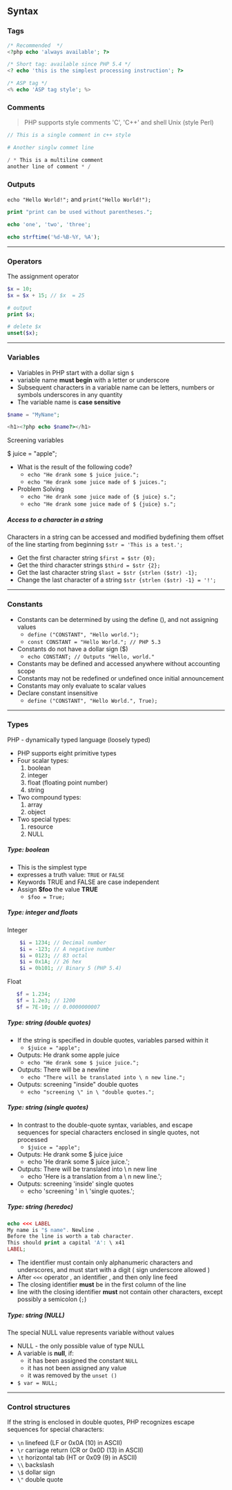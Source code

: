 ## Syntax

### Tags

```php
/* Recommended  */
<?php echo 'always available'; ?>

/* Short tag: available since PHP 5.4 */
<? echo 'this is the simplest processing instruction'; ?>

/* ASP tag */
<% echo 'ASP tag style'; %>
```

### Comments

> PHP supports style comments  'C', 'C++' and shell Unix (style Perl)

```php
// This is a single comment in c++ style

# Another singlw commet line

/ * This is a multiline comment 
another line of comment * /
```

### Outputs

`echo "Hello World!";` and `print("Hello World!");`

```php
print "print can be used without parentheses.";

echo 'one', 'two', 'three';

echo strftime('%d-%B-%Y, %A');
```

---

### Operators 

The assignment operator
```php
$x = 10;
$x = $x + 15; // $x  = 25

# output
print $x;

# delete $x
unset($x);

```

---

### Variables 

* Variables in PHP start with a  dollar sign `$`
* variable name **must begin** with a letter or underscore 
* Subsequent characters in a variable name can be letters, numbers or symbols underscores in any quantity 
* The variable name is **case sensitive**

```php
$name = "MyName";

<h1><?php echo $name?></h1>
```

Screening variables

$ juice = "apple"; 
* What is the result of the following code? 
  * `echo "He drank some $ juice juice.";`
  * `echo "He drank some juice made of $ juices.";` 
* Problem Solving 
  * `echo "He drank some juice made of {$ juice} s.";`
  * `echo "He drank some juice made of $ {juice} s.";`
  

##### Access to a character in a string
Characters in a string can be accessed and modified bydefining them offset of the line starting from beginning
  `$str = 'This is a test.';`
* Get the first character string 
  `$first = $str {0};`
* Get the third character strings 
  `$third = $str {2};`
* Get the last character string 
  `$last = $str {strlen ($str) -1};`
* Change the last character of a string 
  `$str {strlen ($str) -1} = '!';`
---


### Constants 

* Constants can be determined by using the define (), and not assigning values 
  * `define ("CONSTANT", "Hello world."); `
  * `const CONSTANT = "Hello World."; // PHP 5.3 `
* Constants do not have a dollar sign ($) 
  * `echo CONSTANT; // Outputs "Hello, world." `
* Constants may be defined and accessed anywhere without accounting scope 
* Constants may not be redefined or undefined once initial announcement 
* Constants may only evaluate to scalar values 
* Declare constant insensitive 
  * `define ("CONSTANT", "Hello World.", True);`

---


### Types 

PHP - dynamically typed language (loosely typed) 

* PHP supports eight primitive types 
* Four scalar types: 
  1. boolean 
  2. integer 
  3. float (floating point number) 
  4. string 
* Two compound types: 
  1. array 
  2. object 
* Two special types: 
  1. resource 
  2. NULL

##### Type: boolean

* This is the simplest type
* expresses a truth value: `TRUE` or `FALSE` 
* Keywords TRUE and FALSE are case independent 
* Assign **$foo** the value **TRUE**
  * `$foo = True;`

##### Type: integer and floats

Integer
```php
    $i = 1234; // Decimal number
    $i = -123; // A negative number 
    $i = 0123; // 83 octal 
    $i = 0x1A; // 26 hex 
    $i = 0b101; // Binary 5 (PHP 5.4) 
```

Float
```php
   $f = 1.234; 
   $f = 1.2e3; // 1200 
   $f = 7E-10; // 0.0000000007
```

##### Type: string (double quotes)

* If the string is specified in double quotes, variables parsed within it 
  * `$juice = "apple";` 
* Outputs: He drank some apple juice 
  * `echo "He drank some $ juice juice.";` 
* Outputs: There will be a newline 
  * `echo "There will be translated into \ n new line.";` 
* Outputs: screening "inside" double quotes 
  * `echo "screening \" in \ "double quotes.";`
  

##### Type: string (single quotes)

* In contrast to the double-quote syntax, variables, and escape sequences for special characters enclosed in single quotes, not processed 
  * `$juice = "apple";` 
* Outputs: He drank some $ juice juice 
  * echo 'He drank some $ juice juice.'; 
* Outputs: There will be translated into \ n new line 
  * echo 'Here is a translation from a \ n new line.'; 
* Outputs: screening 'inside' single quotes 
  * echo 'screening \' in \ 'single quotes.';
  

##### Type: string (heredoc)
```php
echo <<< LABEL
My name is "$ name". Newline .
Before the line is worth a tab character.
This should print a capital 'A': \ x41
LABEL;
```
* The identifier must contain only alphanumeric characters and underscores, and must start with a digit ( sign underscore allowed )
* After `<<<` operator , an identifier , and then only line feed
* The closing identifier **must** be in the first column of the line
* line with the closing identifier **must** not contain other characters, except possibly a semicolon (`;`)
  

##### Type: string (NULL)
The special NULL value represents variable without values​ 
* NULL - the only possible value of type NULL 
* A variable is **null**, if: 
  * it has been assigned the constant `NULL`
  * it has not been assigned any value 
  * it was removed by the `unset ()`
* `$ var = NULL;`

---


### Control structures 

If the string is enclosed in double quotes, PHP recognizes escape sequences for special characters: 
* `\n` linefeed (LF or 0x0A (10) in ASCII) 
* `\r` carriage return (CR or 0x0D (13) in ASCII) 
* `\t` horizontal tab (HT or 0x09 (9) in ASCII) 
* `\\` backslash 
* `\$` dollar sign 
* `\"` double quote
